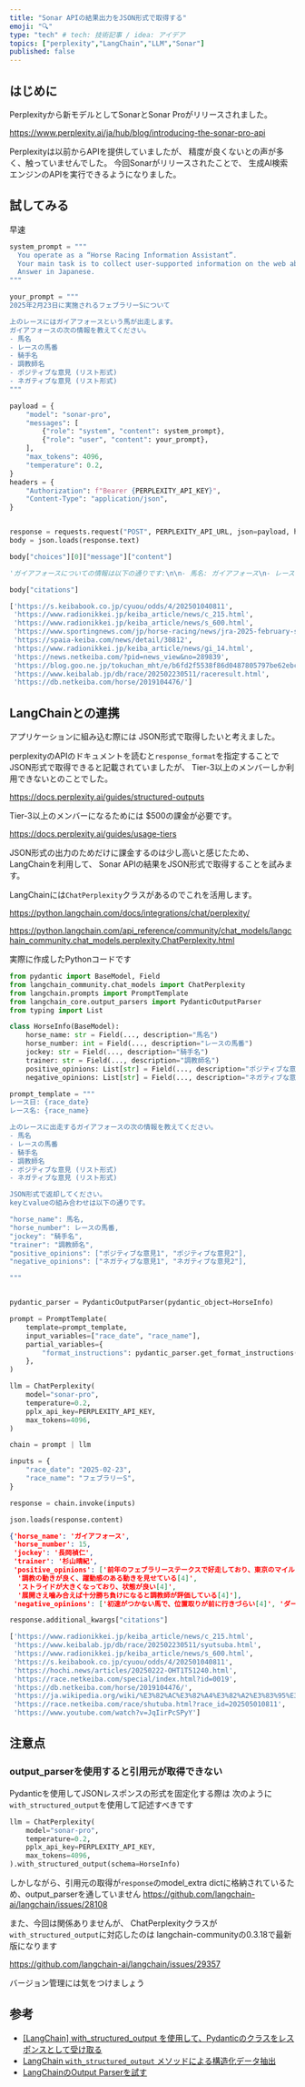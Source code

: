```yaml
---
title: "Sonar APIの結果出力をJSON形式で取得する"
emoji: "🔍"
type: "tech" # tech: 技術記事 / idea: アイデア
topics: ["perplexity","LangChain","LLM","Sonar"]
published: false
---
```


## はじめに

Perplexityから新モデルとしてSonarとSonar Proがリリースされました。

https://www.perplexity.ai/ja/hub/blog/introducing-the-sonar-pro-api

Perplexityは以前からAPIを提供していましたが、
精度が良くないとの声が多く、触っていませんでした。
今回Sonarがリリースされたことで、
生成AI検索エンジンのAPIを実行できるようになりました。

## 試してみる

早速

```python
system_prompt = """
  You operate as a “Horse Racing Information Assistant”. 
  Your main task is to collect user-supported information on the web about your target races.
  Answer in Japanese.
"""

your_prompt = """
2025年2月23日に実施されるフェブラリーSについて

上のレースにはガイアフォースという馬が出走します。
ガイアフォースの次の情報を教えてください。
- 馬名
- レースの馬番
- 騎手名
- 調教師名
- ポジティブな意見 (リスト形式)
- ネガティブな意見 (リスト形式)
"""

payload = {
    "model": "sonar-pro",
    "messages": [
        {"role": "system", "content": system_prompt},
        {"role": "user", "content": your_prompt},
    ],
    "max_tokens": 4096,
    "temperature": 0.2,
}
headers = {
    "Authorization": f"Bearer {PERPLEXITY_API_KEY}",
    "Content-Type": "application/json",
}


response = requests.request("POST", PERPLEXITY_API_URL, json=payload, headers=headers)
body = json.loads(response.text)
```

```python
body["choices"][0]["message"]["content"]

'ガイアフォースについての情報は以下の通りです:\n\n- 馬名: ガイアフォース\n- レースの馬番: 1番\n- 騎手名: 長岡騎手\n- 調教師名: 杉山晴紀調教師\n\nポジティブな意見:\n- 昨年のフェブラリーステークスで2着と好成績を残している[1][8]\n- 東京コースでは4戦してすべて掲示板に乗る安定感がある[4]\n- 芝・ダートを問わずG1レースのワンターンマイルコースの巧者[8]\n- 調教の動きが良く、仕上がりに関して調教師が満足している[3]\n- 骨瘤の影響は全くなく、状態は前走と変わらない[3]\n\nネガティブな意見:\n- 最後に勝ったのが3歳のセントライト記念で、勝ち星から遠ざかっている[6]\n- 前走のチャンピオンズカップは4コーナーを回る器用さが求められるコースで、半年ぶりの故障明けだった[8]\n- 初速がなかなかつかない馬で、位置取りは前に行きづらい[3]'
```

```python
body["citations"]

['https://s.keibabook.co.jp/cyuou/odds/4/202501040811',
 'https://www.radionikkei.jp/keiba_article/news/c_215.html',
 'https://www.radionikkei.jp/keiba_article/news/s_600.html',
 'https://www.sportingnews.com/jp/horse-racing/news/jra-2025-february-stakes-prediction/590c5b90c1a17a14eca110b5',
 'https://spaia-keiba.com/news/detail/30812',
 'https://www.radionikkei.jp/keiba_article/news/gi_14.html',
 'https://news.netkeiba.com/?pid=news_view&no=289839',
 'https://blog.goo.ne.jp/tokuchan_mht/e/b6fd2f5538f86d0487805797be62ebcf?fm=rss',
 'https://www.keibalab.jp/db/race/202502230511/raceresult.html',
 'https://db.netkeiba.com/horse/2019104476/']
```

## LangChainとの連携

アプリケーションに組み込む際には
JSON形式で取得したいと考えました。

perplexityのAPIのドキュメントを読むと`response_format`を指定することで
JSON形式で取得できると記載されていましたが、
Tier-3以上のメンバーしか利用できないとのことでした。

https://docs.perplexity.ai/guides/structured-outputs

Tier-3以上のメンバーになるためには
$500の課金が必要です。

https://docs.perplexity.ai/guides/usage-tiers

JSON形式の出力のためだけに課金するのは少し高いと感じたため、
LangChainを利用して、
Sonar APIの結果をJSON形式で取得することを試みます。

LangChainには`ChatPerplexity`クラスがあるのでこれを活用します。

https://python.langchain.com/docs/integrations/chat/perplexity/

https://python.langchain.com/api_reference/community/chat_models/langchain_community.chat_models.perplexity.ChatPerplexity.html

実際に作成したPythonコードです

```python
from pydantic import BaseModel, Field
from langchain_community.chat_models import ChatPerplexity
from langchain.prompts import PromptTemplate
from langchain_core.output_parsers import PydanticOutputParser
from typing import List

class HorseInfo(BaseModel):
    horse_name: str = Field(..., description="馬名")
    horse_number: int = Field(..., description="レースの馬番")
    jockey: str = Field(..., description="騎手名")
    trainer: str = Field(..., description="調教師名")
    positive_opinions: List[str] = Field(..., description="ポジティブな意見")
    negative_opinions: List[str] = Field(..., description="ネガティブな意見")

prompt_template = """
レース日: {race_date}
レース名: {race_name}

上のレースに出走するガイアフォースの次の情報を教えてください。
- 馬名
- レースの馬番
- 騎手名
- 調教師名
- ポジティブな意見 (リスト形式)
- ネガティブな意見 (リスト形式)

JSON形式で返却してください。
keyとvalueの組み合わせは以下の通りです。

"horse_name": 馬名,
"horse_number": レースの馬番,
"jockey": "騎手名",
"trainer": "調教師名",
"positive_opinions": ["ポジティブな意見1", "ポジティブな意見2"],
"negative_opinions": ["ネガティブな意見1", "ネガティブな意見2"],

"""


pydantic_parser = PydanticOutputParser(pydantic_object=HorseInfo)

prompt = PromptTemplate(
    template=prompt_template,
    input_variables=["race_date", "race_name"],
    partial_variables={
        "format_instructions": pydantic_parser.get_format_instructions()
    },
)

llm = ChatPerplexity(
    model="sonar-pro",
    temperature=0.2,
    pplx_api_key=PERPLEXITY_API_KEY,
    max_tokens=4096,
)

chain = prompt | llm 

inputs = {
    "race_date": "2025-02-23",
    "race_name": "フェブラリーS",
}

response = chain.invoke(inputs)

json.loads(response.content)
```

```json
{'horse_name': 'ガイアフォース',
 'horse_number': 15,
 'jockey': '長岡禎仁',
 'trainer': '杉山晴紀',
 'positive_opinions': ['前年のフェブラリーステークスで好走しており、東京のマイルコースが合う[4]',
  '調教の動きが良く、躍動感のある動きを見せている[4]',
  'ストライドが大きくなっており、状態が良い[4]',
  '展開さえ噛み合えば十分勝ち負けになると調教師が評価している[4]'],
 'negative_opinions': ['初速がつかない馬で、位置取りが前に行きづらい[4]', 'ダート適性は完全には証明されていない[4]']}
 ```

```python
response.additional_kwargs["citations"]

['https://www.radionikkei.jp/keiba_article/news/c_215.html',
 'https://www.keibalab.jp/db/race/202502230511/syutsuba.html',
 'https://www.radionikkei.jp/keiba_article/news/s_600.html',
 'https://s.keibabook.co.jp/cyuou/odds/4/202501040811',
 'https://hochi.news/articles/20250222-OHT1T51240.html',
 'https://race.netkeiba.com/special/index.html?id=0019',
 'https://db.netkeiba.com/horse/2019104476/',
 'https://ja.wikipedia.org/wiki/%E3%82%AC%E3%82%A4%E3%82%A2%E3%83%95%E3%82%A9%E3%83%BC%E3%82%B9',
 'https://race.netkeiba.com/race/shutuba.html?race_id=202505010811',
 'https://www.youtube.com/watch?v=JqIirPcSPyY']
```

## 注意点

### output_parserを使用すると引用元が取得できない

Pydanticを使用してJSONレスポンスの形式を固定化する際は
次のように`with_structured_output`を使用して記述すべきです

```python
llm = ChatPerplexity(
    model="sonar-pro",
    temperature=0.2,
    pplx_api_key=PERPLEXITY_API_KEY,
    max_tokens=4096,
).with_structured_output(schema=HorseInfo)
```

しかしながら、引用元の取得が`response`のmodel_extra dictに格納されているため、output_parserを通していません
https://github.com/langchain-ai/langchain/issues/28108

また、今回は関係ありませんが、
ChatPerplexityクラスが`with_structured_output`に対応したのは
langchain-communityの0.3.18で最新版になります

https://github.com/langchain-ai/langchain/issues/29357

バージョン管理には気をつけましょう

## 参考

- [[LangChain] with_structured_output を使用して、Pydanticのクラスをレスポンスとして受け取る](https://zenn.dev/pharmax/articles/8ed156e9ec9a68)
- [LangChain `with_structured_output` メソッドによる構造化データ抽出](https://zenn.dev/ml_bear/articles/cb07549ec52175)
- [LangChainのOutput Parserを試す](https://zenn.dev/kun432/scraps/6954f9d07316cb)
